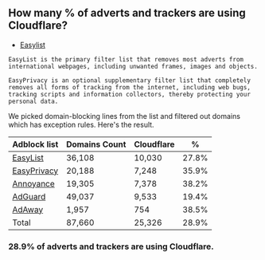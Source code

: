 ## How many % of adverts and trackers are using Cloudflare?


- [Easylist](https://web.archive.org/web/20210516110248/https://easylist.to/)
```
EasyList is the primary filter list that removes most adverts from international webpages, including unwanted frames, images and objects.

EasyPrivacy is an optional supplementary filter list that completely removes all forms of tracking from the internet, including web bugs, tracking scripts and information collectors, thereby protecting your personal data.
```


We picked domain-blocking lines from the list and filtered out domains which has exception rules.
Here's the result.


| Adblock list | Domains Count | Cloudflare | % |
| --- | --- | --- | --- |
| [EasyList](https://easylist.to/easylist/easylist.txt) | 36,108 | 10,030 | 27.8% |
| [EasyPrivacy](https://easylist.to/easylist/easyprivacy.txt) | 20,188 | 7,248 | 35.9% |
| [Annoyance](https://secure.fanboy.co.nz/fanboy-annoyance.txt) | 19,305 | 7,378 | 38.2% |
| [AdGuard](https://adguardteam.github.io/AdGuardSDNSFilter/Filters/filter.txt) | 49,037 | 9,533 | 19.4% |
| [AdAway](https://raw.githubusercontent.com/AdAway/adaway.github.io/master/hosts.txt) | 1,957 | 754 | 38.5% |
| Total | 87,660 | 25,326 | 28.9% |


### 28.9% of adverts and trackers are using Cloudflare.